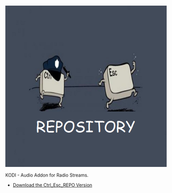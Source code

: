 ![Radio Streams](icon.png)

KODI - Audio Addon for Radio Streams.



* [Download the Ctrl_Esc_REPO Version](https://bit.ly/3gtLNYm)





